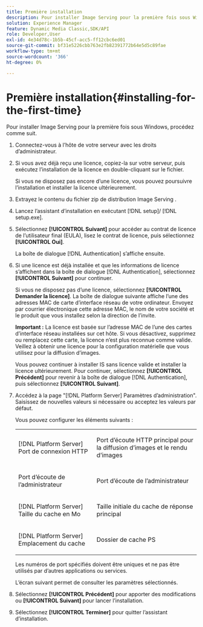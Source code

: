 ```yaml
---
title: Première installation
description: Pour installer Image Serving pour la première fois sous Windows, procédez comme suit.
solution: Experience Manager
feature: Dynamic Media Classic,SDK/API
role: Developer,User
exl-id: 4e34d78c-1b5b-45cf-acc5-ff12cbc6ed01
source-git-commit: bf31e5226cbb763e2fb82391772b64e5d5c89fae
workflow-type: tm+mt
source-wordcount: '366'
ht-degree: 0%

---
```


# Première installation{#installing-for-the-first-time}

Pour installer Image Serving pour la première fois sous Windows, procédez comme suit.

1. Connectez-vous à l’hôte de votre serveur avec les droits d’administrateur.
1. Si vous avez déjà reçu une licence, copiez-la sur votre serveur, puis exécutez l’installation de la licence en double-cliquant sur le fichier.

   Si vous ne disposez pas encore d’une licence, vous pouvez poursuivre l’installation et installer la licence ultérieurement.

1. Extrayez le contenu du fichier zip de distribution Image Serving .
1. Lancez l’assistant d’installation en exécutant [!DNL setup]/ [!DNL setup.exe].
1. Sélectionnez **[!UICONTROL Suivant]** pour accéder au contrat de licence de l’utilisateur final (EULA), lisez le contrat de licence, puis sélectionnez **[!UICONTROL Oui]**.

   La boîte de dialogue [!DNL Authentication] s’affiche ensuite.
1. Si une licence est déjà installée et que les informations de licence s’affichent dans la boîte de dialogue [!DNL Authentication], sélectionnez **[!UICONTROL Suivant]** pour continuer.

   Si vous ne disposez pas d’une licence, sélectionnez **[!UICONTROL Demander la licence]**. La boîte de dialogue suivante affiche l’une des adresses MAC de carte d’interface réseau de votre ordinateur. Envoyez par courrier électronique cette adresse MAC, le nom de votre société et le produit que vous installez selon la direction de l’invite.

   **Important :** La licence est basée sur l’adresse MAC de l’une des cartes d’interface réseau installées sur cet hôte. Si vous désactivez, supprimez ou remplacez cette carte, la licence n’est plus reconnue comme valide. Veillez à obtenir une licence pour la configuration matérielle que vous utilisez pour la diffusion d’images.

   Vous pouvez continuer à installer IS sans licence valide et installer la licence ultérieurement. Pour continuer, sélectionnez **[!UICONTROL Précédent]** pour revenir à la boîte de dialogue [!DNL Authentication], puis sélectionnez **[!UICONTROL Suivant]**.
1. Accédez à la page &quot;[!DNL Platform Server] Paramètres d’administration&quot;. Saisissez de nouvelles valeurs si nécessaire ou acceptez les valeurs par défaut.

   Vous pouvez configurer les éléments suivants :

   <table id="table_AA5D7674BBBE4AD4B373066AEF413FFD"> 
   <tbody> 
   <tr> 
      <td> <p> [!DNL Platform Server] Port de connexion HTTP </p> </td>
      <td> <p>Port d’écoute HTTP principal pour la diffusion d’images et le rendu d’images </p> </td>
   </tr> 
   <tr> 
      <td> <p> Port d’écoute de l’administrateur </p> </td>
      <td> <p>Port d’écoute de l’administrateur </p> </td>
   </tr> 
   <tr> 
      <td> <p> [!DNL Platform Server] Taille du cache en Mo </p> </td>
      <td> <p>Taille initiale du cache de réponse principal </p> </td>
   </tr>
   <tr> 
      <td> <p> [!DNL Platform Server] Emplacement du cache </p> </td>
      <td> <p>Dossier de cache PS </p> </td>
   </tr>
   </tbody>
   </table>

   Les numéros de port spécifiés doivent être uniques et ne pas être utilisés par d’autres applications ou services.

   L’écran suivant permet de consulter les paramètres sélectionnés.

1. Sélectionnez **[!UICONTROL Précédent]** pour apporter des modifications ou **[!UICONTROL Suivant]** pour lancer l’installation.

1. Sélectionnez **[!UICONTROL Terminer]** pour quitter l’assistant d’installation.
